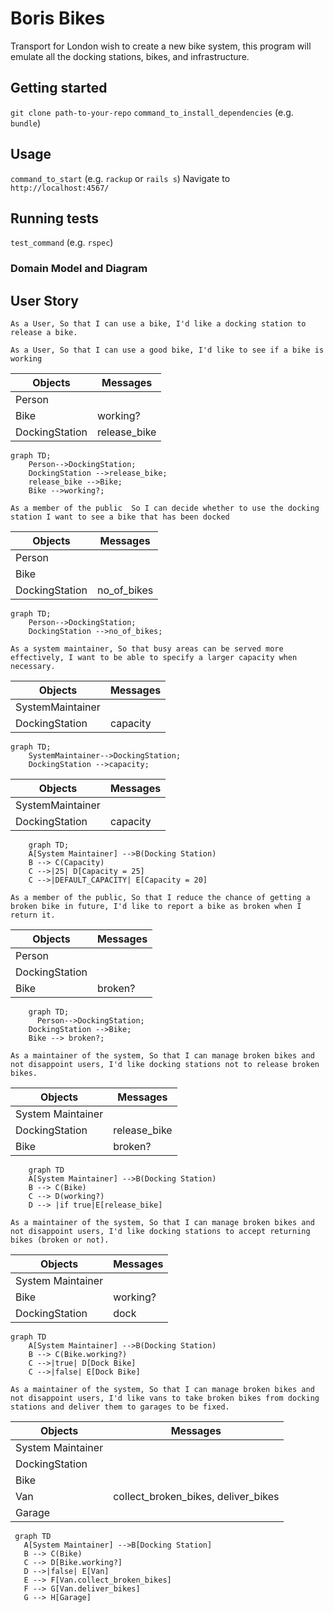 # Boris Bikes

Transport for London wish to create a new bike system, this program will emulate all the docking stations, bikes, and infrastructure.

## Getting started

`git clone path-to-your-repo`
`command_to_install_dependencies` (e.g. `bundle`)

## Usage

`command_to_start` (e.g. `rackup` or `rails s`)
Navigate to `http://localhost:4567/`

## Running tests

`test_command` (e.g. `rspec`)

### Domain Model and Diagram

## User Story

`As a User, So that I can use a bike, I'd like a docking station to release a bike.`

`As a User, So that I can use a good bike, I'd like to see if a bike is working`

|  Objects        |  Messages      |
| ----------      | -------------  | 
| Person          |                |
| Bike            | working?|
| DockingStation | release_bike   |

```mermaid
graph TD;
    Person-->DockingStation;
    DockingStation -->release_bike;
    release_bike -->Bike;
    Bike -->working?;
```

`As a member of the public 
So I can decide whether to use the docking station
I want to see a bike that has been docked`

|  Objects        |  Messages      |
| ----------      | -------------  | 
| Person          |                |
| Bike            | |
| DockingStation |  no_of_bikes  |

```mermaid
graph TD;
    Person-->DockingStation;
    DockingStation -->no_of_bikes;
```
   
`As a system maintainer,
So that busy areas can be served more effectively,
I want to be able to specify a larger capacity when necessary.`


|  Objects        |  Messages      |
| ----------      | -------------  | 
| SystemMaintainer |                |
| DockingStation  |  capacity  |

```mermaid
graph TD;
    SystemMaintainer-->DockingStation;
    DockingStation -->capacity;
```


|  Objects        |  Messages      |
| ----------      | -------------  | 
| SystemMaintainer |                |
| DockingStation  |  capacity  |

```mermaid
    graph TD;
    A[System Maintainer] -->B(Docking Station)
    B --> C(Capacity)
    C -->|25| D[Capacity = 25]
    C -->|DEFAULT_CAPACITY| E[Capacity = 20]
```

`As a member of the public,
So that I reduce the chance of getting a broken bike in future,
I'd like to report a bike as broken when I return it.`

|  Objects        |  Messages      |
| ----------      | -------------  | 
| Person |                |
| DockingStation  |   |
| Bike  |  broken? |

```mermaid
    graph TD;
      Person-->DockingStation;
    DockingStation -->Bike;
    Bike --> broken?;
```

`As a maintainer of the system,
So that I can manage broken bikes and not disappoint users,
I'd like docking stations not to release broken bikes.`

|  Objects        |  Messages      |
| ----------      | -------------  | 
| System Maintainer |                |
| DockingStation  |  release_bike |
| Bike  |  broken? |

```mermaid
    graph TD
    A[System Maintainer] -->B(Docking Station)
    B --> C(Bike)
    C --> D(working?)
    D --> |if true|E[release_bike]
```

`As a maintainer of the system,
So that I can manage broken bikes and not disappoint users,
I'd like docking stations to accept returning bikes (broken or not).`


|  Objects        |  Messages      |
| ----------      | -------------  | 
| System Maintainer |                |
| Bike  |  working? |
| DockingStation  |  dock |

```mermaid
graph TD
    A[System Maintainer] -->B(Docking Station)
    B --> C(Bike.working?)
    C -->|true| D[Dock Bike]
    C -->|false| E[Dock Bike]
```
  
  `As a maintainer of the system,
So that I can manage broken bikes and not disappoint users,
I'd like vans to take broken bikes from docking stations and deliver them to garages to be fixed.`

|  Objects        |  Messages      |
| ----------      | -------------  | 
| System Maintainer |                |
| DockingStation  |              |
| Bike  |            |
| Van  | collect_broken_bikes, deliver_bikes |
| Garage |                  |

 
 ```mermaid
  graph TD
    A[System Maintainer] -->B[Docking Station]
    B --> C(Bike)
    C --> D[Bike.working?]
    D -->|false| E[Van]
    E --> F[Van.collect_broken_bikes]
    F --> G[Van.deliver_bikes]
    G --> H[Garage]
```